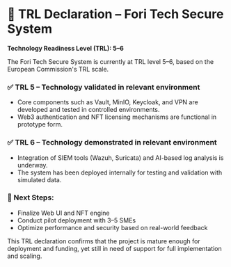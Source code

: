 # 🧪 TRL Declaration – Fori Tech Secure System

**Technology Readiness Level (TRL): 5–6**

The Fori Tech Secure System is currently at TRL level 5–6, based on the European Commission's TRL scale.

### ✅ TRL 5 – Technology validated in relevant environment
- Core components such as Vault, MinIO, Keycloak, and VPN are developed and tested in controlled environments.
- Web3 authentication and NFT licensing mechanisms are functional in prototype form.

### ✅ TRL 6 – Technology demonstrated in relevant environment
- Integration of SIEM tools (Wazuh, Suricata) and AI-based log analysis is underway.
- The system has been deployed internally for testing and validation with simulated data.

### 📌 Next Steps:
- Finalize Web UI and NFT engine
- Conduct pilot deployment with 3–5 SMEs
- Optimize performance and security based on real-world feedback

This TRL declaration confirms that the project is mature enough for deployment and funding, yet still in need of support for full implementation and scaling.

